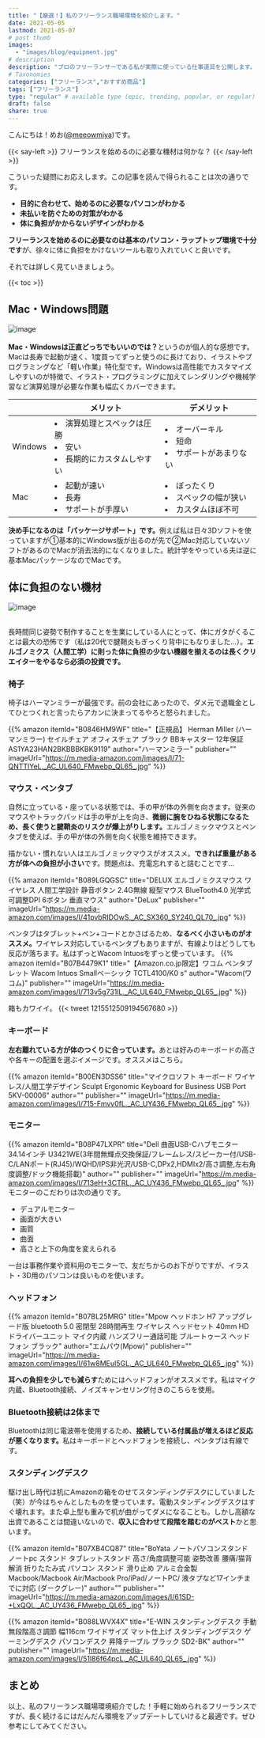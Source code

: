 ```yaml
---
title: "【厳選！】私のフリーランス職場環境を紹介します。"
date: 2021-05-05
lastmod: 2021-05-07
# post thumb
images:
  - "images/blog/equipment.jpg"
# description
description: "プロのフリーランサーである私が実際に使っている仕事道具を公開します。"
# Taxonomies
categories: ["フリーランス","おすすめ商品"]
tags: ["フリーランス"]
type: "regular" # available type (epic, trending, popular, or regular)
draft: false
share: true
---
```


こんにちは！めお(<u><a href="https://twitter.com/meeowmiya" target="_blank">@meeowmiya</a></u>)です。

{{< say-left >}}
フリーランスを始めるのに必要な機材は何かな？
{{< /say-left >}}

こういった疑問にお応えします。この記事を読んで得られることは次の通りです。


* **目的に合わせて、始めるのに必要なパソコンがわかる**
* **未払いを防ぐための対策がわかる**
* **体に負担がかからないデザインがわかる**



<span class="keiko-red">**フリーランスを始めるのに必要なのは基本のパソコン・ラップトップ環境で十分です**</span>が、徐々に体に負担をかけないツールも取り入れていくと良いです。

それでは詳しく見ていきましょう。

{{< toc >}}

## Mac・Windows問題
![image](../../images/undraw/undraw_startup_life.svg)<br><br>
<span class="keiko-red">**Mac・Windowsは正直どっちでもいいのでは？**</span>というのが個人的な感想です。Macは長寿で起動が速く、1度買ってずっと使うのに長けており、イラストやプログラミングなど「軽い作業」特化型です。Windowsは高性能でカスタマイズしやすいのが特徴で、イラスト・プログラミングに加えてレンダリングや機械学習など演算処理が必要な作業も幅広くカバーできます。

<br>| メリット | デメリット
--- | --- | ---
Windows| <li>演算処理とスペックは圧勝</li><li>安い</li><li>長期的にカスタムしやすい</li> | <li>オーバーキル</li><li>短命</li><li>サポートがあまりない</li>
Mac | <li>起動が速い</li><li>長寿</li><li>サポートが手厚い</li> | <li>ぼったくり</li><li>スペックの幅が狭い</li><li>カスタムほぼ不可</li>

<span class="keiko-red">**決め手になるのは「パッケージサポート」です。**</span>例えば私は日々3Dソフトを使っていますが①基本的にWindows版が出るのが先で②Mac対応していないソフトがあるのでMacが消去法的になくなりました。統計学をやっている夫は逆に基本MacパッケージなのでMacです。

## 体に負担のない機材
![image](../../images/undraw/undraw_co-working.svg)<br><br>

長時間同じ姿勢で制作することを生業にしている人にとって、体にガタがくることは最大の恐怖です（私は20代で腱鞘炎もぎっくり背中にもなりました...）。<span class="keiko-red">**エルゴノミクス（人間工学）に則った体に負担の少ない機器を揃えるのは長くクリエイターをやるなら必須の投資です。**</span>


### 椅子

椅子はハーマンミラーが最強です。前の会社にあったので、ダメ元で退職金としてひとつくれと言ったらアカンに決まってるやろと怒られました。

{{% amazon 
  itemId="B0846HM9WF"
  title="【正規品】 Herman Miller (ハーマンミラー) セイルチェア オフィスチェア ブラック BBキャスター 12年保証 AS1YA23HAN2BKBBBKBK9119"
  author="ハーマンミラー"
  publisher=""
  imageUrl="https://m.media-amazon.com/images/I/71-QNTTlYeL._AC_UL640_FMwebp_QL65_.jpg"
%}}

### マウス・ペンタブ

自然に立っている・座っている状態では、手の甲が体の外側を向きます。従来のマウスやトラックパッドは手の甲が上を向き、<span class="keiko-red">**微弱に腕をひねる状態になるため、長く使うと腱鞘炎のリスクが爆上がりします。**</span>エルゴノミックマウスとペンタブを使えば、手の甲が体の外側を向く状態を維持できます。

描かない・慣れない人はエルゴノミックマウスがオススメ。<span class="keiko-red">**できれば重量がある方が体への負担が小さい**</span>です。問題点は、充電忘れすると詰むことです...

{{% amazon 
  itemId="B089LGQGSC"
  title="DELUX エルゴノミクスマウス ワイヤレス 人間工学設計 静音ボタン 2.4G無線 縦型マウス BlueTooth4.0 光学式 可調整DPI 6ボタン 垂直マウス"
  author="DeLux"
  publisher=""
  imageUrl="https://m.media-amazon.com/images/I/41pvbRIDOwS._AC_SX360_SY240_QL70_.jpg"
%}}

ペンタブはタブレット+ペン+コードとかさばるため、<span class="keiko-red">**なるべく小さいものがオススメ。**</span>ワイヤレス対応しているペンタブもありますが、有線よりはどうしても反応が落ちます。私はずっとWacom Intuosをずっと使っています。
{{% amazon 
  itemId="B07B4479K1"
  title="【Amazon.co.jp限定】ワコム ペンタブレット Wacom Intuos Smallベーシック TCTL4100/K0 s"
  author="Wacom(ワコム)"
  publisher=""
  imageUrl="https://m.media-amazon.com/images/I/713v5g731lL._AC_UL640_FMwebp_QL65_.jpg"
%}}

箱もカワイイ。
{{< tweet 1215512509194567680 >}}


### キーボード

<span class="keiko-red">**左右離れている方が体のつくりに合っています。**</span>あとは好みのキーボードの高さや各キーの配置を選ぶイメージです。オススメはこちら。

{{% amazon 
  itemId="B00EN3DSS6"
  title="マイクロソフト キーボード ワイヤレス/人間工学デザイン Sculpt Ergonomic Keyboard for Business USB Port 5KV-00006"
  author=""
  publisher=""
  imageUrl="https://m.media-amazon.com/images/I/715-Fmvv0fL._AC_UY436_FMwebp_QL65_.jpg"
%}}

### モニター
{{% amazon 
  itemId="B08P47LXPR"
  title="Dell 曲面USB-Cハブモニター 34.14インチ U3421WE(3年間無輝点交換保証/フレームレス/スピーカー付/USB-C/LANポート(RJ45)/WQHD/IPS非光沢/USB-C,DPx2,HDMIx2/高さ調整,左右角度調整/ドック機能搭載)"
  author=""
  publisher=""
  imageUrl="https://m.media-amazon.com/images/I/713eH+3CTRL._AC_UY436_FMwebp_QL65_.jpg"
%}}
モニターのこだわりは次の通りです。

* デュアルモニター
* 画面が大きい
* 画質
* 曲面
* 高さと上下の角度を変えられる

一台は事務作業や資料用のモニターで、友だちからのお下がりですが、イラスト・3D用のパソコンは良いものを使います。


### ヘッドフォン

{{% amazon 
  itemId="B07BL25MRG"
  title="Mpow ヘッドホン H7 アップグレード版 bluetooth 5.0 密閉型 28時間再生 ワイヤレス ヘッドセット 40mm HD ドライバーユニット マイク内蔵 ハンズフリー通話可能 ブルートゥース ヘッドフォン ブラック"
  author="エムパウ(Mpow)"
  publisher=""
  imageUrl="https://m.media-amazon.com/images/I/61w8MEuI5GL._AC_UL640_FMwebp_QL65_.jpg"
%}}

<span class="keiko-red">**耳への負担を少しでも減らす**</span>ためにはヘッドフォンがオススメです。私はマイク内蔵、Bluetooth接続、ノイズキャンセリング付きのこちらを使用。

### Bluetooth接続は2体まで

Bluetoothは同じ電波帯を使用するため、<span class="keiko-red">**接続している付属品が増えるほど反応が悪くなります。**</span>私はキーボードとヘッドフォンを接続し、ペンタブは有線です。

### スタンディングデスク

駆け出し時代は机にAmazonの箱をのせてスタンディングデスクにしていました（笑）が今はちゃんとしたものを使っています。電動スタンディングデスクはすぐ壊れます。また卓上型も重みで机が曲がってダメになることも。しかし高額な出資であることは間違いないので、<span class="keiko-red">**収入に合わせて段階を踏むのがベスト**</span>かと思います。

{{% amazon 
  itemId="B07XB4CQ87"
  title="BoYata ノートパソコンスタンド ノートpc スタンド タブレットスタンド 高さ/角度調整可能 姿勢改善 腰痛/猫背解消 折りたたみ式 パソコン スタンド 滑り止め アルミ合金製 Macbook/Macbook Air/Macbook Pro/iPad/ノートPC/ 液タプなど17インチまでに対応 (ダークグレー)"
  author=""
  publisher=""
  imageUrl="https://m.media-amazon.com/images/I/61SD-+LxQQL._AC_UY436_FMwebp_QL65_.jpg"
%}}

{{% amazon 
  itemId="B088LWVX4X"
  title="E-WIN スタンディングデスク 手動無段階高さ調節 幅116cm ワイドサイズ マット仕上げ スタンディングデスク ゲーミングデスク パソコンデスク 昇降テーブル ブラック SD2-BK"
  author=""
  publisher=""
  imageUrl="https://m.media-amazon.com/images/I/51l86f64pcL._AC_UL640_QL65_.jpg"
%}}

## まとめ

以上、私のフリーランス職場環境紹介でした！手軽に始められるフリーランスですが、長く続けるにはだんだん環境をアップデートしていけると最適です。ぜひ参考にしてみてください。